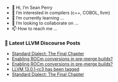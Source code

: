 - 👋 Hi, I’m Sean Perry
- 👀 I’m interested in compilers (c++, COBOL, llvm)
- 🌱 I’m currently learning ...
- 💞️ I’m looking to collaborate on ...
- 📫 How to reach me ...

<!---
s66perry/s66perry is a ✨ special ✨ repository because its `README.md` (this file) appears on your GitHub profile.
You can click the Preview link to take a look at your changes.
--->
### 📕 Latest LLVM Discourse Posts

<!-- DISCOURSE-LLVM:START -->
- [Standard Dialect: The Final Chapter](https://discourse.llvm.org/t/standard-dialect-the-final-chapter/6061/26)
- [Enabling ROCm conversions in pre-merge builds?](https://discourse.llvm.org/t/enabling-rocm-conversions-in-pre-merge-builds/6207/4)
- [Enabling ROCm conversions in pre-merge builds?](https://discourse.llvm.org/t/enabling-rocm-conversions-in-pre-merge-builds/6207/3)
- [LLVM 13.0.1-rc3 has been tagged](https://discourse.llvm.org/t/llvm-13-0-1-rc3-has-been-tagged/5898/10)
- [Standard Dialect: The Final Chapter](https://discourse.llvm.org/t/standard-dialect-the-final-chapter/6061/25)
<!-- DISCOURSE-LLVM:END -->
